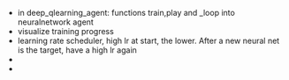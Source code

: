 * in deep_qlearning_agent: functions train,play and _loop into neuralnetwork agent
* visualize training progress
* learning rate scheduler, high lr at start, the lower. After a new neural net is the target, have a high lr again
*
*
